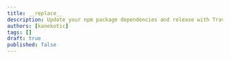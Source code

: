 ```yaml
---
title: __replace__
description: Update your npm package dependencies and release with Travis
authors: [kanekotic]
tags: []
draft: true
published: false
---
```




